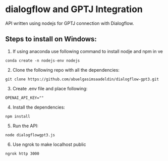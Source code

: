 # dialogflow and GPTJ Integration
API written using nodejs for GPTJ connection with Dialogflow.

## Steps to install on Windows:
1) If using anaconda use following command to install nodje and npm in ve
```
conda create -n nodejs-env nodejs 
```

2) Clone the following repo with all the dependencies:
```
git clone https://github.com/abuelgasimsaadeldin/dialogflow-gpt3.git  
```

3) Create .env file and place following: 
```
OPENAI_API_KEY=""
```

4) Install the dependencies:
```
npm install
```

5) Run the API:
```
node dialogflowgpt3.js
```

6) Use ngrok to make localhost public
```
ngrok http 3000
```
